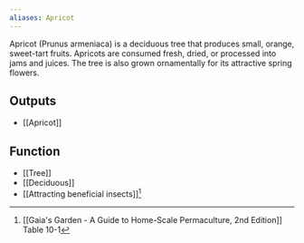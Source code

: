 ```yaml
---
aliases: Apricot
---
```

Apricot (Prunus armeniaca) is a deciduous tree that produces small, orange, sweet-tart fruits. Apricots are consumed fresh, dried, or processed into jams and juices. The tree is also grown ornamentally for its attractive spring flowers.
## Outputs
- [[Apricot]]
## Function
- [[Tree]]
- [[Deciduous]]
- [[Attracting beneficial insects]][^1]

[^1]: [[Gaia's Garden - A Guide to Home-Scale Permaculture, 2nd Edition]] Table 10-1